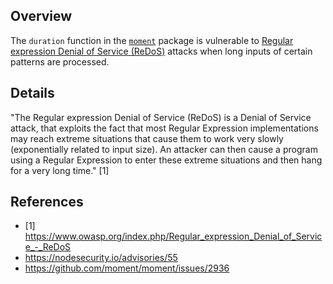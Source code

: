 ## Overview
The `duration` function in the [`moment`](https://www.npmjs.com/package/moment) package is vulnerable to [Regular expression Denial of Service (ReDoS)](https://www.owasp.org/index.php/Regular_expression_Denial_of_Service_-_ReDoS) attacks when long inputs of certain patterns are processed.

## Details
"The Regular expression Denial of Service (ReDoS) is a Denial of Service attack, that exploits the fact that most Regular Expression implementations may reach extreme situations that cause them to work very slowly (exponentially related to input size). An attacker can then cause a program using a Regular Expression to enter these extreme situations and then hang for a very long time." [1]

## References
- [1] https://www.owasp.org/index.php/Regular_expression_Denial_of_Service_-_ReDoS
- https://nodesecurity.io/advisories/55
- https://github.com/moment/moment/issues/2936
